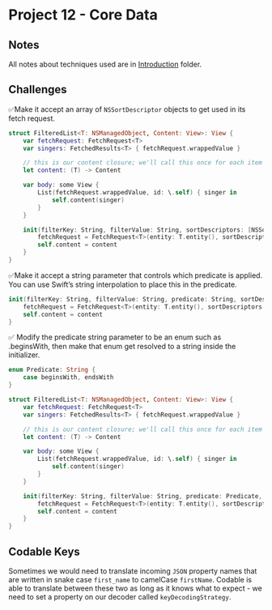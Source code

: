 # Project 12 - Core Data

## Notes

All notes about techniques used are in [Introduction](https://github.com/Sangsom/100-Days-of-SwiftUI/tree/master/Technique%20Projects/Project12%20-%20Core%20Data/Introduction) folder.

## Challenges

✅Make it accept an array of `NSSortDescriptor` objects to get used in its fetch request.

```swift
struct FilteredList<T: NSManagedObject, Content: View>: View {
    var fetchRequest: FetchRequest<T>
    var singers: FetchedResults<T> { fetchRequest.wrappedValue }

    // this is our content closure; we'll call this once for each item in the list
    let content: (T) -> Content

    var body: some View {
        List(fetchRequest.wrappedValue, id: \.self) { singer in
            self.content(singer)
        }
    }

    init(filterKey: String, filterValue: String, sortDescriptors: [NSSortDescriptor], @ViewBuilder content: @escaping (T) -> Content) {
        fetchRequest = FetchRequest<T>(entity: T.entity(), sortDescriptors: sortDescriptors, predicate: NSPredicate(format: "%K BEGINSWITH %@", filterKey, filterValue))
        self.content = content
    }
}
```

✅Make it accept a string parameter that controls which predicate is applied. You can use Swift’s string interpolation to place this in the predicate.

```swift
init(filterKey: String, filterValue: String, predicate: String, sortDescriptors: [NSSortDescriptor], @ViewBuilder content: @escaping (T) -> Content) {
    fetchRequest = FetchRequest<T>(entity: T.entity(), sortDescriptors: sortDescriptors, predicate: NSPredicate(format: "%K \(predicate) %@", filterKey, filterValue))
    self.content = content
}
```

✅ Modify the predicate string parameter to be an enum such as .beginsWith, then make that enum get resolved to a string inside the initializer.

```swift
enum Predicate: String {
    case beginsWith, endsWith
}

struct FilteredList<T: NSManagedObject, Content: View>: View {
    var fetchRequest: FetchRequest<T>
    var singers: FetchedResults<T> { fetchRequest.wrappedValue }

    // this is our content closure; we'll call this once for each item in the list
    let content: (T) -> Content

    var body: some View {
        List(fetchRequest.wrappedValue, id: \.self) { singer in
            self.content(singer)
        }
    }

    init(filterKey: String, filterValue: String, predicate: Predicate, sortDescriptors: [NSSortDescriptor], @ViewBuilder content: @escaping (T) -> Content) {
        fetchRequest = FetchRequest<T>(entity: T.entity(), sortDescriptors: sortDescriptors, predicate: NSPredicate(format: "%K \(predicate.rawValue) %@", filterKey, filterValue))
        self.content = content
    }
}
```

## Codable Keys

Sometimes we would need to translate incoming `JSON` property names that are written in snake case `first_name` to camelCase `firstName`.
Codable is able to translate between these two as long as it knows what to expect - we need to set a property on our decoder called `keyDecodingStrategy`.

